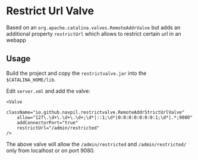 # Restrict Url Valve

Based on an `org.apache.catalina.valves.RemoteAddrValve` but adds an additional property `restrictUrl` 
which allows to restrict certain url in an webapp

## Usage

Build the project and copy the `restrictvalve.jar` into the `$CATALINA_HOME/lib`.

Edit `server.xml` and add the valve:

    <Valve 
        className="io.github.navpil.restrictvalve.RemoteAddrStrictUrlValve" 
        allow="127\.\d+\.\d+\.\d+;\d*|::1;\d*|0:0:0:0:0:0:0:1;\d*|.*;9080"	
        addConnectorPort="true"
        restrictUrl="/admin/restricted"
    />
    
The above valve will allow the `/admin/restricted` and `/admin/restricted/` only from localhost or on port 9080.
 